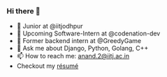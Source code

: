 ### Hi there 👋
- 🔭 Junior at @iitjodhpur
- 🔭 Upcoming Software-Intern at @codenation-dev
- 🔭 Former backend intern at @GreedyGame
- 💬 Ask me about Django, Python, Golang, C++
- 📫 How to reach me: anand.2@iitj.ac.in
- Checkout my [résumé](https://github.com/harsh-not-haarsh/resume/blob/master/Harsh_Anand_Resume.pdf)

<!--
**harsh-not-haarsh/harsh-not-haarsh** is a ✨ _special_ ✨ repository because its `README.md` (this file) appears on your GitHub profile.

Here are some ideas to get you started:


- 🌱 I’m currently learning ...
- 👯 I’m looking to collaborate on ...
- 🤔 I’m looking for help with ...
- 😄 Pronouns: ...
- ⚡ Fun fact: ...
-->
